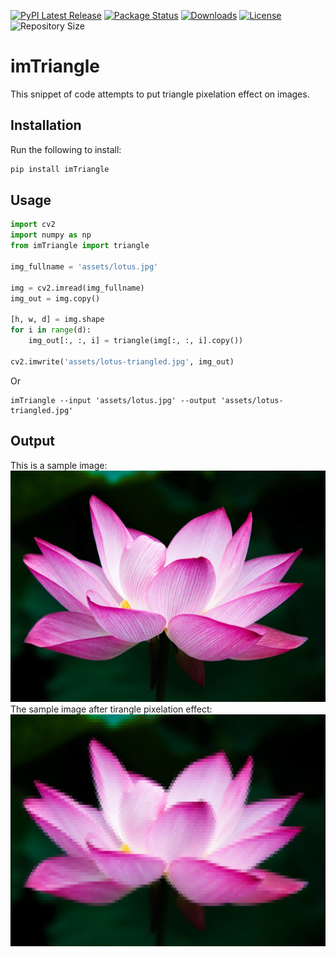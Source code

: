 [![PyPI Latest Release](https://img.shields.io/pypi/v/imTriangle.svg)](https://pypi.org/project/imTriangle/)
[![Package Status](https://img.shields.io/pypi/status/imTriangle.svg)](https://pypi.org/project/imTriangle/)
[![Downloads](https://pepy.tech/badge/imTriangle)](https://pepy.tech/project/imTriangle)
[![License](https://img.shields.io/pypi/l/imTriangle.svg)](https://github.com/Mamdasn/imTriangle/blob/main/LICENSE)
![Repository Size](https://img.shields.io/github/repo-size/mamdasn/imTriangle)

# imTriangle
This snippet of code attempts to put triangle pixelation effect on images.

## Installation

Run the following to install:

```python
pip install imTriangle
```

## Usage
```python
import cv2
import numpy as np
from imTriangle import triangle

img_fullname = 'assets/lotus.jpg'

img = cv2.imread(img_fullname)
img_out = img.copy()

[h, w, d] = img.shape
for i in range(d):
    img_out[:, :, i] = triangle(img[:, :, i].copy())
    
cv2.imwrite('assets/lotus-triangled.jpg', img_out)
```  
Or  
```console
imTriangle --input 'assets/lotus.jpg' --output 'assets/lotus-triangled.jpg'
```

## Output
This is a sample image:  
![lotus.jpg](https://raw.githubusercontent.com/Mamdasn/imTriangle/main/assets/lotus.jpg "lotus.jpg")  
The sample image after tirangle pixelation effect:  
![lotus-triangled.jpg](https://raw.githubusercontent.com/Mamdasn/imTriangle/main/assets/lotus-triangled.jpg "lotus-triangled.jpg")  
